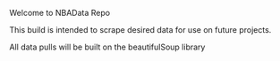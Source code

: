Welcome to NBAData Repo

This build is intended to scrape desired data for use on future projects.

All data pulls will be built on the beautifulSoup library